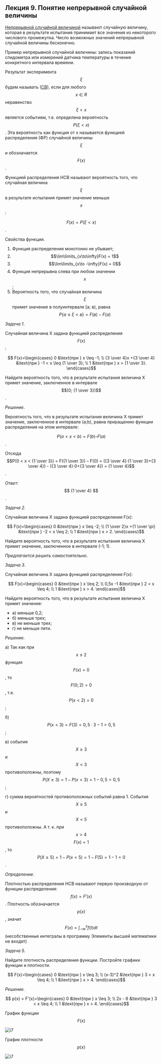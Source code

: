 ## Лекция 9. Понятие непрерывной случайной величины

[Непрерывной случайной величиной](../../GLOSSARY.md/#непрерывная-случайная-величина) называют случайную величину, которая в результате испытания принимает все значения из некоторого числового промежутка. Число возможных значений непрерывной случайной величины бесконечно. 

Пример непрерывной случайной величины: запись показаний спидометра или измерений датчика температуры в течение конкретного интервала времени.

Результат эксперимента $$\xi$$ будем называть  ([СВ](../../GLOSSARY.md/#случайная)), если для любого $$x ∈ R$$ неравенство $$\xi < x$$ является событием, т.е. определена вероятность $$Р(\xi < x)$$. Эта вероятность как функция от х называется функцией распределения (ФР) случайной величины $$\xi$$ и обозначается $$F(х)$$.

Функцией распределения НСВ называют вероятность того, что случайная величина $$\xi$$ в результате испытания примет значение меньше $$х$$:

 $$F(х) = Р(\xi < х)$$.

Свойства функции.

1. Функция распределения монотонно не убывает;
2. $$\lim\limits_{x\to\infty}F(х) = 1$$
3. $$\lim\limits_{x\to -\infty}F(х) = 0$$
4. Функция непрерывна слева при любом значении $$х$$;
5. Вероятность того, что случайная величина $$\xi$$ примет значение в полуинтервале [а; в), равна $$P\{а \leq \xi < в\} = F(в) - F(а)$$

*Задача 1*.

Случайная величина Х задана функцией распределения $$F(x)$$:

$$ F(x)=\begin{cases}
   0 &\text{при } x \leq -1; \\
   {3 \over 4}x +{3 \over 4} &\text{при } -1 < x \leq {1 \over 3}; \\
   1 &\text{при } x > {1 \over 3}.
\end{cases}$$

Найдите вероятность того, что в результате испытания величина Х примет значение, заключенное в интервале $$(0; {1 \over 3})$$.

*Решение*.

Вероятность того, что в результате испытания величина Х примет значение, заключенное в интервале (a;b), равна приращению функции распределения на этом интервале:

$$Р(a < x < b) = F(b) – F(a)$$.

Отсюда $$Р(0 < x < {1 \over 3}) = F({1 \over 3}) – F(0) = ({3 \over 4}·{1 \over 3}+{3 \over 4}) - ({3 \over 4}·0+{3 \over 4}) = {1 \over 4}$$.

*Ответ*: $$ {1 \over 4} $$.

*Задача 2*.

Случайная величина Х задана функцией распределения F(x):

$$ F(x)=\begin{cases}
   0 &\text{при } x \leq -2; \\
   {1 \over 2}x +{1 \over \pi} &\text{при } -2 < x \leq 2; \\
   1 &\text{при } x > 2.
\end{cases}$$

Найдите вероятность того, что в результате испытания величина Х примет значение, заключенное в интервале (-1; 1).

*Предлагается решить самостоятельно*.

*Задача 3*.

Случайная величина Х задана функцией распределения F(x):

$$ F(x)=\begin{cases}
   0 &\text{при } x \leq 2; \\
   0,5x -1 &\text{при } 2 < x \leq 4; \\
   1 &\text{при } x > 4.
\end{cases}$$

Найдите вероятность того, что в результате испытания величина Х примет значение:

* а) меньше 0,2;
* б) меньше трех;
* в) не меньше трех;
* г) не меньше пяти.

*Решение.*

а) Так как при $$x \leq 2$$ функция $$F(x) = 0$$, то $$F(0; 2) = 0$$, т.е. $$Р(x < 2) = 0$$;

б) $$Р(x < 3) = F(3) = 0,5·3 - 1 = 0,5$$;

в) события  $$X ≥ 3$$  и $$X < 3$$ противоположны, поэтому $$Р(X ≥ 3) = 1 - Р(x < 3) = 1 - 0,5 = 0,5$$;

г) сумма вероятностей противоположных событий равна 1. События  $$X ≥ 5$$  и $$X < 5$$ противоположны. А т. к. при  $$x > 4$$ $$F(x) = 1$$, то $$Р(X ≥ 5) = 1 - Р(x < 5) = 1 - F(5) = 1 - 1 = 0$$.

*Определение*.

Плотностью распределения НСВ называют первую производную от функции распределения: $$f(x) = F'(x)$$. Плотность обозначается $$р(х)$$, значит
$$F(х) = \textstyle\int_{-\infty}^xf(t)dt$$ (несобственные интегралы в программу Элементы высшей математики не входят)

*Задача 5*. 

Найдите плотность распределения функции. Постройте графики функции и плотности. 

$$ F(x)=\begin{cases}
   0 &\text{при } x \leq 3; \\
   (x-3)^2 &\text{при } 3 < x \leq 4; \\
   1 &\text{при } x > 4.
\end{cases}$$

*Решение.* 

$$ p(x) = F'(x)=\begin{cases}
   0 &\text{при } x \leq 3; \\
   2x - 6 &\text{при } 3 < x \leq 4; \\
   1 &\text{при } x > 4.
\end{cases}$$

График функции $$F(x)$$

![i7](../../images/9-1.png)

График плотности $$p(x)$$

![i7](../../images/9-2.png)

